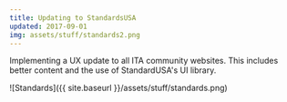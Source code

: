```yaml
---
title: Updating to StandardsUSA
updated: 2017-09-01
img: assets/stuff/standards2.png
---
```


Implementing a UX update to all ITA community websites. This includes better content and the use of StandardUSA's UI library. 

![Standards]({{ site.baseurl }}/assets/stuff/standards.png) 